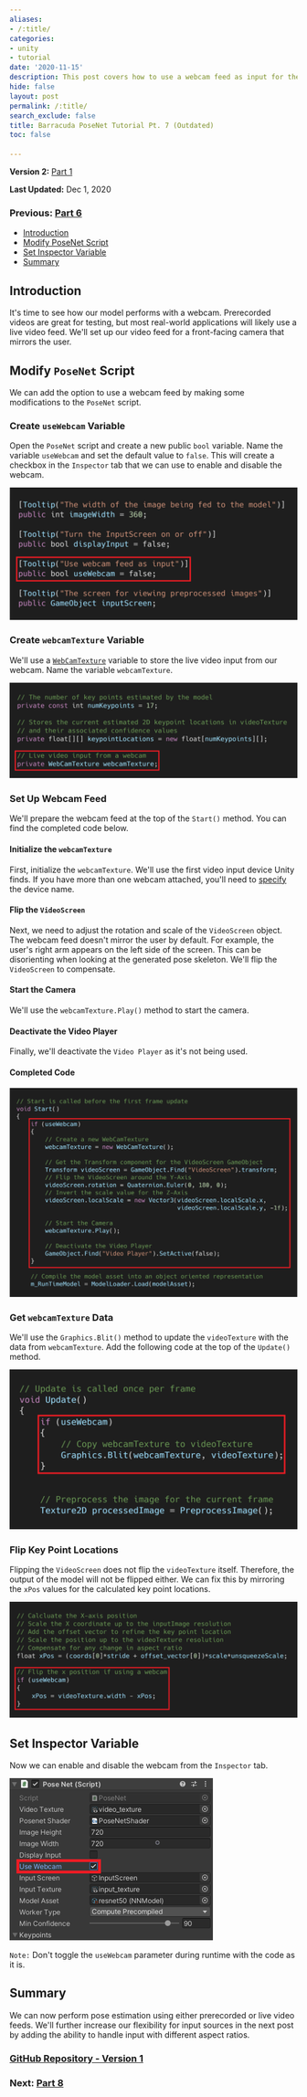 ```yaml
---
aliases:
- /:title/
categories:
- unity
- tutorial
date: '2020-11-15'
description: This post covers how to use a webcam feed as input for the PoseNet model.
hide: false
layout: post
permalink: /:title/
search_exclude: false
title: Barracuda PoseNet Tutorial Pt. 7 (Outdated)
toc: false

---
```


**Version 2:** [Part 1](https://christianjmills.com/Barracuda-PoseNet-Tutorial-V2-1/) 

**Last Updated:** Dec 1, 2020

### Previous: [Part 6](https://christianjmills.com/Barracuda-PoseNet-Tutorial-6/)

* [Introduction](#introduction)
* [Modify PoseNet Script](#modify-posenet-script)
* [Set Inspector Variable](#set-inspector-variable)
* [Summary](#summary)

## Introduction

It's time to see how our model performs with a webcam. Prerecorded videos are great for testing, but most real-world applications will likely use a live video feed. We'll set up our video feed for a front-facing camera that mirrors the user.



## Modify `PoseNet` Script

We can add the option to use a webcam feed by making some modifications to the `PoseNet` script.

### Create `useWebcam` Variable

Open the `PoseNet` script and create a new public `bool` variable. Name the variable `useWebcam` and set the default value to `false`. This will create a checkbox in the `Inspector` tab that we can use to enable and disable the webcam.

![useWebcam_variable](../images/barracuda-posenet-tutorial/part-7/useWebcam_variable.png)



### Create `webcamTexture` Variable

We'll use a [`WebCamTexture`](https://docs.unity3d.com/ScriptReference/WebCamTexture.html) variable to store the live video input from our webcam. Name the variable `webcamTexture`.

![webcamTexture_variable](../images/barracuda-posenet-tutorial/part-7/webcamTexture_variable.png)



### Set Up Webcam Feed

We'll prepare the webcam feed at the top of the `Start()` method. You can find the completed code below.

#### Initialize the `webcamTexture`

First, initialize the `webcamTexture`. We'll use the first video input device Unity finds. If you have more than one webcam attached, you'll need to [specify](https://docs.unity3d.com/ScriptReference/WebCamTexture-ctor.html) the device name.

#### Flip the `VideoScreen`

Next, we need to adjust the rotation and scale of the `VideoScreen` object. The webcam feed doesn't mirror the user by default. For example, the user's right arm appears on the left side of the screen. This can be disorienting when looking at the generated pose skeleton. We'll flip the `VideoScreen` to compensate.

#### Start the Camera

We'll use the `webcamTexture.Play()` method to start the camera.

#### Deactivate the Video Player

Finally, we'll deactivate the `Video Player` as it's not being used. 

#### Completed Code

![initialize_webcam_start_method](../images/barracuda-posenet-tutorial/part-7/initialize_webcam_start_method.png)





### Get `webcamTexture` Data

We'll use the `Graphics.Blit()` method to update the `videoTexture` with the data from `webcamTexture`. Add the following code at the top of the `Update()` method. 

![useWebcam_update_method](../images/barracuda-posenet-tutorial/part-7/useWebcam_update_method.png)



### Flip Key Point Locations

Flipping the `VideoScreen` does not flip the `videoTexture` itself. Therefore, the output of the model will not be flipped either. We can fix this by mirroring the `xPos` values for the calculated key point locations.

![useWebcam_processOutput_method](../images/barracuda-posenet-tutorial/part-7/useWebcam_processOutput_method.png)



## Set Inspector Variable

Now we can enable and disable the webcam from the `Inspector` tab.

![enable_useWebcam_inspector](../images/barracuda-posenet-tutorial/part-7/enable_useWebcam_inspector.PNG)

`Note:` Don't toggle the `useWebcam` parameter during runtime with the code as it is.



## Summary

We can now perform pose estimation using either prerecorded or live video feeds. We'll further increase our flexibility for input sources in the next post by adding the ability to handle input with different aspect ratios.

### [GitHub Repository - Version 1](https://github.com/cj-mills/Barracuda-PoseNet-Tutorial/tree/Version-1)

### Next: [Part 8](https://christianjmills.com/Barracuda-PoseNet-Tutorial-8/)